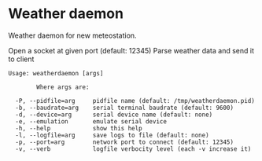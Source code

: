 Weather daemon
==================

Weather daemon for new meteostation.

Open a socket at given port (default: 12345)
Parse weather data and send it to client

```
Usage: weatherdaemon [args]

        Where args are:

  -P, --pidfile=arg     pidfile name (default: /tmp/weatherdaemon.pid)
  -b, --baudrate=arg    serial terminal baudrate (default: 9600)
  -d, --device=arg      serial device name (default: none)
  -e, --emulation       emulate serial device
  -h, --help            show this help
  -l, --logfile=arg     save logs to file (default: none)
  -p, --port=arg        network port to connect (default: 12345)
  -v, --verb            logfile verbocity level (each -v increase it)
```
